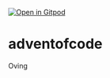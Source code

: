 [![Open in Gitpod](https://gitpod.io/button/open-in-gitpod.svg)](https://gitpod.io/#https://github.com/JosteinFyrvik/adventofcode)
# adventofcode
Oving
